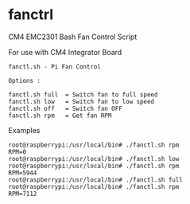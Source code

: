 # fanctrl
CM4 EMC2301 Bash Fan Control Script

For use with CM4 Integrator Board

```
fanctl.sh - Pi Fan Control

Options :

fanctl.sh full  = Switch fan to full speed
fanctl.sh low   = Switch fan to low speed
fanctl.sh off   = Switch fan OFF
fanctl.sh rpm   = Get fan RPM
```

Examples

```
root@raspberrypi:/usr/local/bin# ./fanctl.sh rpm
RPM=0
root@raspberrypi:/usr/local/bin# ./fanctl.sh low
root@raspberrypi:/usr/local/bin# ./fanctl.sh rpm
RPM=5944
root@raspberrypi:/usr/local/bin# ./fanctl.sh full
root@raspberrypi:/usr/local/bin# ./fanctl.sh rpm
RPM=7112
```
